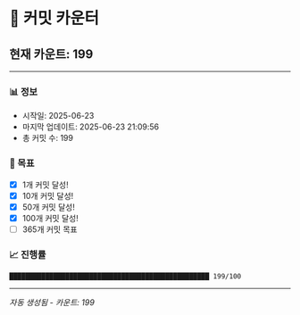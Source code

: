 # 🔢 커밋 카운터

## 현재 카운트: 199

---

### 📊 정보
- 시작일: 2025-06-23
- 마지막 업데이트: 2025-06-23 21:09:56
- 총 커밋 수: 199

### 🎯 목표
- [x] 1개 커밋 달성!
- [x] 10개 커밋 달성!
- [x] 50개 커밋 달성!
- [x] 100개 커밋 달성!
- [ ] 365개 커밋 목표

### 📈 진행률
```
██████████████████████████████████████████████████ 199/100
```

---
*자동 생성됨 - 카운트: 199*
